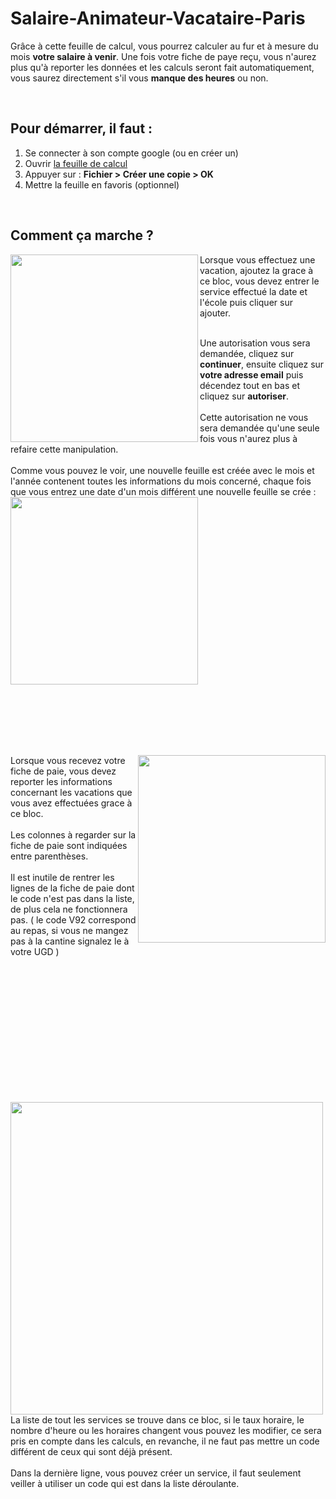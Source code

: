 # Salaire-Animateur-Vacataire-Paris
Grâce à cette feuille de calcul, vous pourrez calculer au fur et à mesure du mois __votre salaire à venir__. Une fois votre fiche de paye reçu, vous n'aurez plus qu'à reporter les données et les calculs seront fait automatiquement, vous saurez directement s'il vous __manque des heures__ ou non.

<br />

## Pour démarrer, il faut :
1. Se connecter à son compte google (ou en créer un)  
2. Ouvrir [la feuille de calcul](https://docs.google.com/spreadsheets/d/1QktZbwNk8iIvQ-N6WeqFDEeWZL1nP8ExiL5RRdRA7uM/edit?usp=sharing)  
3. Appuyer sur : __Fichier > Créer une copie > OK__  
4. Mettre la feuille en favoris (optionnel)

<br />

## Comment ça marche ?
<img align="left" width="300" src="https://user-images.githubusercontent.com/99233749/152921734-ff54158d-a63d-49ee-a383-d601bbd24160.png">
Lorsque vous effectuez une vacation, ajoutez la grace à ce bloc, vous devez entrer le service effectué la date et l'école puis cliquer sur ajouter.

<br />Une autorisation vous sera demandée, cliquez sur __continuer__, ensuite cliquez sur __votre adresse email__ puis décendez tout en bas et cliquez sur __autoriser__.  
<br />Cette autorisation ne vous sera demandée qu'une seule fois vous n'aurez plus à refaire cette manipulation.  
<br />Comme vous pouvez le voir, une nouvelle feuille est créée avec le mois et l'année contenent toutes les informations du mois concerné, chaque fois que vous entrez une date d'un mois différent une nouvelle feuille se crée :
<img align="center" width="300" src="https://user-images.githubusercontent.com/99233749/152925081-5ba87fa5-f100-4a94-b12a-4fd62e809f7b.png">

<br /><br /><br /><br /><br />

<img align="right" width="300" src="https://user-images.githubusercontent.com/99233749/152929272-fff9a960-b5ef-48b4-9ff1-0c28773f7358.png">
Lorsque vous recevez votre fiche de paie, vous devez reporter les informations concernant les vacations que vous avez effectuées grace à ce bloc.  
<br /><br />Les colonnes à regarder sur la fiche de paie sont indiquées entre parenthèses.  
<br /><br />Il est inutile de rentrer les lignes de la fiche de paie dont le code n'est pas dans la liste, de plus cela ne fonctionnera pas. ( le code V92 correspond au repas, si vous ne mangez pas à la cantine signalez le à votre UGD )  

<br /><br /><br /><br /><br /><br /><br /><br /><br /><br /><br /><br />

<img align="left" width="500" src="https://user-images.githubusercontent.com/99233749/153085879-b93661a9-416f-41f6-9c15-d76444c438db.png">
La liste de tout les services se trouve dans ce bloc, si le taux horaire, le nombre d'heure ou les horaires changent vous pouvez les modifier, ce sera pris en compte dans les calculs, en revanche, il ne faut pas mettre un code différent de ceux qui sont déjà présent.
<br /><br />
Dans la dernière ligne, vous pouvez créer un service, il faut seulement veiller à utiliser un code qui est dans la liste déroulante.
